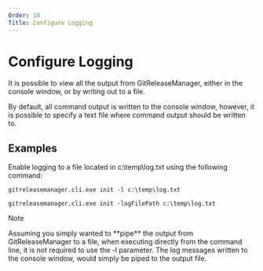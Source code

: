 ```yaml
---
Order: 10
Title: Configure Logging
---
```


# Configure Logging

It is possible to view all the output from GitReleaseManager, either in the console window, or by writing out to a file.

By default, all command output is written to the console window, however, it is possible to specify a text file where command output should be written to.

## **Examples**

Enable logging to a file located in c:\temp\log.txt using the following command:

```
gitreleasemanager.cli.exe init -l c:\temp\log.txt

gitreleasemanager.cli.exe init -logFilePath c:\temp\log.txt
```

<div class="admonition note">
    <p class="first admonition-title">Note</p>
    <p class="last">
        Assuming you simply wanted to **pipe** the output from GitReleaseManager to a file, when executing directly from the command line, it is not required to use the -l parameter.  The log messages written to the console window, would simply be piped to the output file.
    </p>
</div>